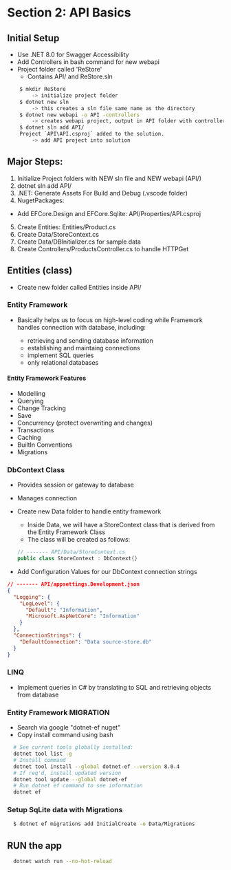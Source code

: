 # Section 2: API Basics

## Initial Setup

- Use .NET 8.0 for Swagger Accessibility
- Add Controllers in bash command for new webapi
- Project folder called 'ReStore'
  - Contains API/ and ReStore.sln

```bash
    $ mkdir ReStore
        -> initialize project folder
    $ dotnet new sln
        -> this creates a sln file same name as the directory
    $ dotnet new webapi -o API -controllers
        -> creates webapi project, output in API folder with controllers
    $ dotnet sln add API/
    Project `API\API.csproj` added to the solution.
        -> add API project into solution
```

## Major Steps:

1. Initialize Project folders with NEW sln file and NEW webapi (API/)
2. dotnet sln add API/
3. .NET: Generate Assets For Build and Debug (.vscode folder)
4. NugetPackages:

- Add EFCore.Design and EFCore.Sqlite: API/Properties/API.csproj

5. Create Entities: Entities/Product.cs
6. Create Data/StoreContext.cs
7. Create Data/DBInitializer.cs for sample data
8. Create Controllers/ProductsController.cs to handle HTTPGet

## Entities (class)

- Create new folder called Entities inside API/

### Entity Framework

- Basically helps us to focus on high-level coding while Framework handles connection with database, including:

  - retrieving and sending database information
  - establishing and maintaing connections
  - implement SQL queries
  - only relational databases

#### Entity Framework Features

- Modelling
- Querying
- Change Tracking
- Save
- Concurrency (protect overwriting and changes)
- Transactions
- Caching
- BuiltIn Conventions
- Migrations

### DbContext Class

- Provides session or gateway to database
- Manages connection
- Create new Data folder to handle entity framework

  - Inside Data, we will have a StoreContext class that is derived from the Entity Framework Class
  - The class will be created as follows:

  ```cs
  // ------- API/Data/StoreContext.cs
  public class StoreContext : DbContext{}

  ```

- Add Configuration Values for our DbContext connection strings

```json
// ------- API/appsettings.Development.json
{
  "Logging": {
    "LogLevel": {
      "Default": "Information",
      "Microsoft.AspNetCore": "Information"
    }
  },
  "ConnectionStrings": {
    "DefaultConnection": "Data source-store.db"
  }
}
```

### LINQ

- Implement queries in C# by translating to SQL and retrieving objects from database

### Entity Framework MIGRATION

- Search via google "dotnet-ef nuget"
- Copy install command using bash

```bash
  # See current tools globally installed:
  dotnet tool list -g
  # Install command
  dotnet tool install --global dotnet-ef --version 8.0.4
  # If req'd, install updated version
  dotnet tool update --global dotnet-ef
  # Run dotnet ef command to see information
  dotnet ef
```

### Setup SqLite data with Migrations

```bash
  $ dotnet ef migrations add InitialCreate -o Data/Migrations
```

## RUN the app

```bash
  dotnet watch run --no-hot-reload
```

